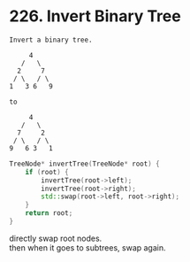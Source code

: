 # 226. Invert Binary Tree
```
Invert a binary tree.

     4
   /   \
  2     7
 / \   / \
1   3 6   9

to

     4
   /   \
  7     2
 / \   / \
9   6 3   1
```

```c++
TreeNode* invertTree(TreeNode* root) {
    if (root) {
        invertTree(root->left);
        invertTree(root->right);
        std::swap(root->left, root->right);
    }
    return root;
}
```
directly swap root nodes.
<br> then when it goes to subtrees, swap again.